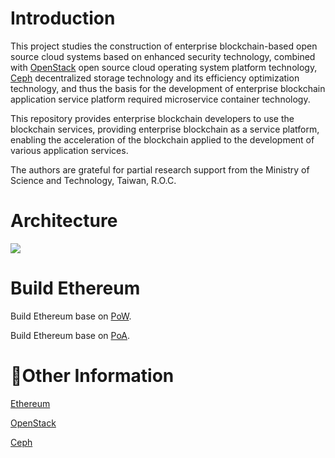 # Introduction

This project studies the construction of enterprise blockchain-based open source cloud systems based on enhanced security technology, combined with [OpenStack](https://github.com/openstack) open source cloud operating system platform technology, [Ceph](https://github.com/ceph/ceph) decentralized storage technology and its efficiency optimization technology, and thus the basis for the development of enterprise blockchain application service platform required microservice container technology. 

This repository provides enterprise blockchain developers to use the blockchain services, providing enterprise blockchain as a service platform, enabling the acceleration of the blockchain applied to the development of various application services.

The authors are grateful for partial research support from the Ministry of Science and Technology, Taiwan, R.O.C.

# Architecture

![](images/architecture.png)

# Build Ethereum
Build Ethereum base on [PoW](./PoW.md).

Build Ethereum base on [PoA](./PoA.md).
# Other Information
[Ethereum](https://github.com/ethereum/go-ethereum)

[OpenStack](https://github.com/openstack)

[Ceph](https://github.com/ceph/ceph)